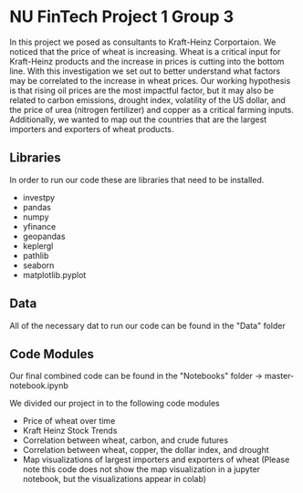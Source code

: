 # NU FinTech Project 1 Group 3
In this project we posed as consultants to Kraft-Heinz Corportaion. We noticed that the price of wheat is increasing. Wheat is a critical input for Kraft-Heinz products and the increase in prices is cutting into the bottom line. With this investigation we set out to better understand what factors may be correlated to the increase in wheat prices. Our working hypothesis is that rising oil prices are the most impactful factor, but it may also be related to carbon emissions, drought index, volatility of the US dollar, and the price of urea (nitrogen fertilizer) and copper as a critical farming inputs. Additionally, we wanted to map out the countries that are the largest importers and exporters of wheat products. 

## Libraries
In order to run our code these are libraries that need to be installed. 
- investpy
- pandas
- numpy 
- yfinance
- geopandas
- keplergl
- pathlib
- seaborn
- matplotlib.pyplot

## Data
All of the necessary dat to run our code can be found in the "Data" folder

## Code Modules
Our final combined code can be found in the "Notebooks" folder -> master-notebook.ipynb

We divided our project in to the following code modules 
- Price of wheat over time
- Kraft Heinz Stock Trends
- Correlation between wheat, carbon, and crude futures
- Correlation between wheat, copper, the dollar index, and drought
- Map visualizations of largest importers and exporters of wheat (Please note this code does not show the map visualization in a jupyter notebook, but the visualizations appear in colab)





